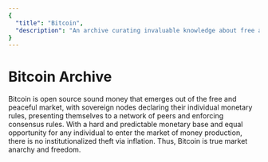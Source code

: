 ```yaml
---
{
  "title": "Bitcoin",
  "description": "An archive curating invaluable knowledge about free and open source sound money Bitcoin. Towards Liberty is an archive of knowledge about Bitcoin, Economics and Natural Law."
}
---
```


# Bitcoin Archive

Bitcoin is open source sound money that emerges out of the free and peaceful market, with sovereign nodes declaring their individual monetary rules, presenting themselves to a network of peers and enforcing consensus rules. With a hard and predictable monetary base and equal opportunity for any individual to enter the market of money production, there is no institutionalized theft via inflation. Thus, Bitcoin is true market anarchy and freedom.
